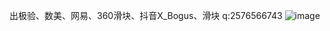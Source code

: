 出极验、数美、网易、360滑块、抖音X_Bogus、滑块
q:2576566743
![image](https://user-images.githubusercontent.com/47141266/222368654-24024d5f-4748-43be-aeec-ec72913c842b.png)

